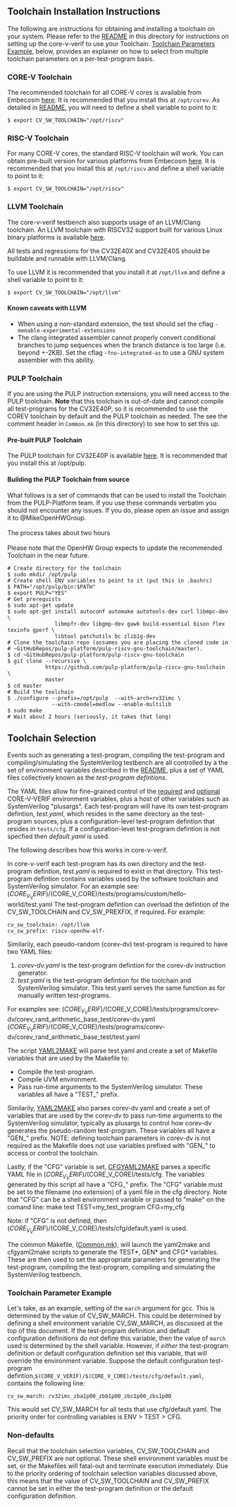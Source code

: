 ## Toolchain Installation Instructions

The following are instructions for obtaining and installing a toolchain on your system.
Please refer to the [README](./README.md) in this directory for instructions on setting up the core-v-verif to use your Toolchain.
[Toolchain Parameters Example](#toolchain-parameters-example), below, provides an explainer on how to select from multiple toolchain parameters on a per-test-program basis.

### CORE-V Toolchain
The recommended toolchain for all CORE-V cores is available from Embecosm
[here](https://www.embecosm.com/resources/tool-chain-downloads/#corev).
It is recommended that you install this at `/opt/corev`.
As detailed in [README](./README.md#required-corev-environment-variables), you will need to define a shell variable to point to it:
```
$ export CV_SW_TOOLCHAIN="/opt/riscv"
```

### RISC-V Toolchain
For many CORE-V cores, the standard RISC-V toolchain will work. You can obtain pre-built version for various platforms from Embecosm
[here](https://www.embecosm.com/resources/tool-chain-downloads/#riscv).
It is recommended that you install this at `/opt/riscv` and define a shell variable to point to it:
```
$ export CV_SW_TOOLCHAIN="/opt/riscv"
```

### LLVM Toolchain
The core-v-verif testbench also supports usage of an LLVM/Clang toolchain.
An LLVM toolchain with RISCV32 support built for various Linux binary platforms is available [here](https://www.embecosm.com/resources/tool-chain-downloads/#riscv-stable).

All tests and regressions for the CV32E40X and CV32E40S should be buildable and runnable with LLVM/Clang.

To use LLVM it is recommended that you install it at `/opt/llvm` and define a shell variable to point to it:
```
$ export CV_SW_TOOLCHAIN="/opt/llvm"
```

#### Known caveats with LLVM
* When using a non-standard extension, the test should set the cflag `-menable-experimental-extensions`
* The clang integrated assembler cannot properly convert conditional branches to jump sequences when the branch distance is too large
(i.e. beyond +-2KB).  Set the cflag `-fno-integrated-as` to use a GNU system assembler with this ability.

### PULP Toolchain
If you are using the PULP instruction extensions, you will need access to the PULP toolchain.  **Note** that this toolchain is
out-of-date and cannot compile all test-programs for the CV32E40P, so it is recommended to use the COREV toolchain by
default and the PULP toolchain as needed.  The see the comment header in `Common.mk` (in this directory) to
see how to set this up.

#### Pre-built PULP Toolchain
The PULP toolchain for CV32E40P is available [here](https://www.embecosm.com/resources/tool-chain-downloads/#pulp).
It is recommended that you install this at /opt/pulp.

#### Building the PULP Toolchain from source
What follows is a set of commands that can be used to install the Toolchain from the PULP-Platform team.
If you use these commands verbatim you should not encounter any issues.  If you do, please open an issue and assign it to @MikeOpenHWGroup.
<br><br>
The process takes about two hours
<br><br>
Please note that the OpenHW Group expects to update the recommended Toolchain in the near future.
```
# Create directory for the toolchain
$ sudo mkdir /opt/pulp
# Create shell ENV variables to point to it (put this in .bashrc)
$ PATH="/opt/pulp/bin:$PATH"
$ export PULP="YES"
# Get prerequists
$ sudo apt-get update
$ sudo apt-get install autoconf automake autotools-dev curl libmpc-dev \
               libmpfr-dev libgmp-dev gawk build-essential bison flex texinfo gperf \
               libtool patchutils bc zlib1g-dev
# Clone the toolchain repo (assumes you are placing the cloned code in
# ~GitHubRepos/pulp-platform/pulp-riscv-gnu-toolchain/master).
$ cd ~GitHubRepos/pulp-platform/pulp-riscv-gnu-toolchain
$ git clone --recursive \
            https://github.com/pulp-platform/pulp-riscv-gnu-toolchain \
            master
$ cd master
# Build the toolchain
$ ./configure --prefix=/opt/pulp  --with-arch=rv32imc \
              --with-cmodel=medlow --enable-multilib
$ sudo make
# Wait about 2 hours (seriously, it takes that long)
```

## Toolchain Selection

Events such as generating a test-program, compiling the test-program
and compiling/simulating the SystemVerilog testbench are all controlled by
a the set of environment variables described in the [README](./README.md), plus
a set of YAML files collectively known as the _test-program defintions_.

The YAML files allow for fine-grained control of the
[required](./README.md#required-corev-environment-variables) and
[optional](./README.md#optional-corev-environment-variables) CORE-V-VERIF environment variables,
plus a host of other variables such as SystemVerilog "plusargs".
Each test-program will have its own test-program defintion, _test.yaml_,
which resides in the same directory as the test-program sources,
plus a configuration-level test-program defintion that resides in `tests/cfg`.
If a configuration-level test-program defintion is not specfied then _default.yaml_ is used.

The following describes how this works in core-v-verif.

In core-v-verif each test-program has its own directory and the test-program defintion, _test.yaml_ is required to exist in that directory.
This test-program defintion contains variables used by the software toolchain and SystemVerilog simulator.
For an example see:
$(CORE_V_VERIF)/$(CORE_V_CORE)/tests/programs/custom/hello-world/test.yaml
The test-program defintion can overload the defintion of the CV_SW_TOOLCHAIN and CV_SW_PREXFIX, if required.
For example:
```
cv_sw_toolchain: /opt/llvm
cv_sw_prefix: riscv-openhw-elf-
```

Similarily, each pseudo-random (corev-dv) test-program is required to have two YAML files:
1. _corev-dv.yaml_ is the test-program defintion for the corev-dv instruction generator.
2. _test.yaml_ is the test-program defintion for the toolchain and SystemVerilog simulator. This test.yaml serves the same function as for manually written test-programs.

For examples see:
$(CORE_V_VERIF)/$(CORE_V_CORE)/tests/programs/corev-dv/corev_rand_arithmetic_base_test/corev-dv.yaml
$(CORE_V_VERIF)/$(CORE_V_CORE)/tests/programs/corev-dv/corev_rand_arithmetic_base_test/test.yaml

The script [YAML2MAKE](../bin/yaml2make) will parse test.yaml and create a set of Makefile variables that are used by the Makefile to:
* Compile the test-program.
* Compile UVM environment.
* Pass run-time arguments to the SystemVerilog simulator.
These variables all have a "TEST\_" prefix.

Similarily, [YAML2MAKE](../bin/yaml2make) also parses corev-dv.yaml and create a set of
variables that are used by the corev-dv to pass run-time arguments to the
SystemVerilog simulator, typically as plusargs to control how corev-dv
generates the pseudo-random test-program. These variables all have a "GEN\_"
prefix. NOTE: defining toolchain parameters in corev-dv is not required
as the Makefile does not use variables prefixed with "GEN\_" to access or control the toolchain.

Lastly, if the "CFG" variable is set, [CFGYAML2MAKE](../bin/cfgyaml2make) parses a specific YAML file in $(CORE_V_VERIF)/$(CORE_V_CORE)/tests/cfg.
The variables generated by this script all have a "CFG\_" prefix.
The "CFG" variable must be set to the filename (no extension) of a yaml file in the cfg directory.
Note that "CFG" can be a shell environment variable or passed to "make" on the comand line:
     make test TEST=my_test_program CFG=my_cfg

Note: if "CFG" is not defined, then $(CORE_V_VERIF)/$(CORE_V_CORE)/tests/cfg/default.yaml is used.

The common Makefile, ([Common.mk](./Common.mk)), will launch the yaml2make and cfgyaml2make scripts to generate the TEST\*, GEN\* and CFG\* variables.
These are then used to set the appropriate parameters for generating the test-program, compiling the test-program, compiling and simulating the SystemVerilog testbench.

### Toolchain Parameter Example

Let's take, as an example, setting of the `march` argument for gcc.
This is determined by the value of CV_SW_MARCH.
This could be determined by defining a shell environment variable CV_SW_MARCH, as discussed at the top of this document.
If the test-program definition and default configuration definitions do not define this variable, then the value of `march` used is determined by the shell variable.
However, if _either_ the test-program definition or default configuration definition set this variable, that will override the environment variable.
Suppose the default configuration test-program defintion,`$(CORE_V_VERIF)/$(CORE_V_CORE)/tests/cfg/default.yaml`, contains the following line:
```
cv_sw_march: rv32imc_zba1p00_zbb1p00_zbc1p00_zbs1p00
```
This would set CV_SW_MARCH for all tests that use cfg/default.yaml.
The priority order for controlling variables is ENV > TEST > CFG.

### Non-defaults

Recall that the toolchain selection variables, CV_SW_TOOLCHAIN and CV_SW_PREFIX are not optional.
These shell environment variables must be set, or the Makefiles will fatal-out and terminate execution immediately.
Due to the priority ordering of toolchain selection variables discussed above,
this means that the value of CV_SW_TOOLCHAIN and CV_SW_PREFIX cannot be set in either the test-program definition or the default configuration definition.
